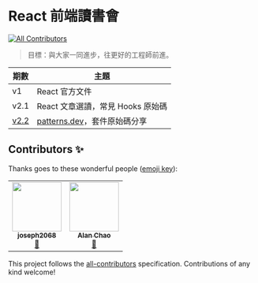# React 前端讀書會
<!-- ALL-CONTRIBUTORS-BADGE:START - Do not remove or modify this section -->
[![All Contributors](https://img.shields.io/badge/all_contributors-2-orange.svg?style=flat-square)](#contributors-)
<!-- ALL-CONTRIBUTORS-BADGE:END -->

> 目標：與大家一同進步，往更好的工程師前進。

| 期數           | 主題                                                      |
| -------------- | --------------------------------------------------------- |
| v1             | React 官方文件                                            |
| v2.1           | React 文章選讀，常見 Hooks 原始碼                         |
| [v2.2](./v2.2) | [patterns.dev](https://www.patterns.dev/)，套件原始碼分享 |

## Contributors ✨

Thanks goes to these wonderful people ([emoji key](https://allcontributors.org/docs/en/emoji-key)):

<!-- ALL-CONTRIBUTORS-LIST:START - Do not remove or modify this section -->
<!-- prettier-ignore-start -->
<!-- markdownlint-disable -->
<table>
  <tr>
    <td align="center"><a href="https://github.com/joseph2068"><img src="https://avatars.githubusercontent.com/u/28560039?v=4?s=100" width="100px;" alt=""/><br /><sub><b>joseph2068</b></sub></a><br /><a href="https://github.com/pjchender/react-study-group/commits?author=joseph2068" title="Documentation">📖</a></td>
    <td align="center"><a href="https://radiant-ridge-90533.herokuapp.com/"><img src="https://avatars.githubusercontent.com/u/22141289?v=4?s=100" width="100px;" alt=""/><br /><sub><b>Alan Chao</b></sub></a><br /><a href="https://github.com/pjchender/react-study-group/commits?author=ChaoTzuJung" title="Documentation">📖</a></td>
  </tr>
</table>

<!-- markdownlint-restore -->
<!-- prettier-ignore-end -->

<!-- ALL-CONTRIBUTORS-LIST:END -->

This project follows the [all-contributors](https://github.com/all-contributors/all-contributors) specification. Contributions of any kind welcome!